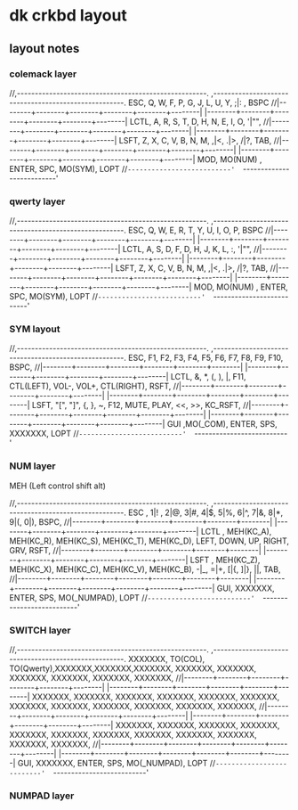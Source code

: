 # dk crkbd layout

## layout notes

### colemack layer

  //,-----------------------------------------------------.                    ,-----------------------------------------------------.
          ESC,       Q,       W,       F,       P,       G,                            J,       L,       U,       Y,    ;|: ,     BSPC
  //|--------+--------+--------+--------+--------+--------|                    |--------+--------+--------+--------+--------+--------|
         LCTL,       A,       R,       S,       T,       D,                            H,       N,       E,       I,       O,    '|"",
  //|--------+--------+--------+--------+--------+--------|                    |--------+--------+--------+--------+--------+--------|
         LSFT,       Z,       X,       C,       V,       B,                            N,       M,     ,|<,     .|>,     /|?,     TAB,
  //|--------+--------+--------+--------+--------+--------+--------|  |--------+--------+--------+--------+--------+--------+--------|
                                             MOD, MO(NUM) ,   ENTER,        SPC,   MO(SYM), LOPT
                                      //`--------------------------'  `--------------------------'
### qwerty layer

  //,-----------------------------------------------------.                    ,-----------------------------------------------------.
          ESC,       Q,       W,       E,       R,       T,                            Y,       U,       I,       O,       P,     BSPC
  //|--------+--------+--------+--------+--------+--------|                    |--------+--------+--------+--------+--------+--------|
         LCTL,       A,       S,       D,       F,       D,                            H,       J,       K,       L,       :,    '|"",
  //|--------+--------+--------+--------+--------+--------|                    |--------+--------+--------+--------+--------+--------|
         LSFT,       Z,       X,       C,       V,       B,                            N,       M,     ,|<,     .|>,     /|?,     TAB,
  //|--------+--------+--------+--------+--------+--------+--------|  |--------+--------+--------+--------+--------+--------+--------|
                                             MOD, MO(NUM) ,   ENTER,        SPC,   MO(SYM), LOPT
                                      //`--------------------------'  `--------------------------'

### SYM layout

  //,-----------------------------------------------------.                    ,-----------------------------------------------------.
          ESC,      F1,      F2,      F3,      F4,     F5,                            F6,      F7,      F8,      F9,     F10,    BSPC,
  //|--------+--------+--------+--------+--------+--------|                    |--------+--------+--------+--------+--------+--------|
         LCTL,       &,       *,       (,       ),       |,                          F11, CTL(LEFT),  VOL-,    VOL+, CTL(RIGHT), RSFT,
  //|--------+--------+--------+--------+--------+--------|                    |--------+--------+--------+--------+--------+--------|
         LSFT,       "[",   "]",       {,        },       ~,                          F12,    MUTE,    PLAY,      <<,      >>, KC_RSFT,
  //|--------+--------+--------+--------+--------+--------+--------|  |--------+--------+--------+--------+--------+--------+--------|
                                          GUI    ,MO(_COM),  ENTER,         SPS, XXXXXXX, LOPT
                                      //`--------------------------'  `--------------------------'

### NUM layer 

  MEH (Left control shift alt)

  //,-----------------------------------------------------.                    ,-----------------------------------------------------.
      ESC    ,    1|! ,     2|@,     3|#,     4|$,     5|%,                          6|^,     7|&,     8|*,     9|(,     0|),    BSPC,
  //|--------+--------+--------+--------+--------+--------|                    |--------+--------+--------+--------+--------+--------|
      LCTL   , MEH(KC_A), MEH(KC_R), MEH(KC_S), MEH(KC_T), MEH(KC_D),               LEFT,    DOWN,      UP,   RIGHT,     GRV,    RSFT,
  //|--------+--------+--------+--------+--------+--------|                    |--------+--------+--------+--------+--------+--------|
      LSFT   , MEH(KC_Z), MEH(KC_X), MEH(KC_C), MEH(KC_V), MEH(KC_B),                -|_,     =|+,     [|{,     ]|},     \||,     TAB,
  //|--------+--------+--------+--------+--------+--------+--------|   |--------+--------+--------+--------+--------+--------+--------|
                                              GUI, XXXXXXX,  ENTER,     SPS, MO(_NUMPAD), LOPT
                                      //`--------------------------'  `--------------------------'

### SWITCH layer 
  //,-----------------------------------------------------.                    ,-----------------------------------------------------.
      XXXXXXX, TO(COL), TO(Qwerty),XXXXXXX,XXXXXXX,XXXXXXX,                      XXXXXXX, XXXXXXX, XXXXXXX, XXXXXXX, XXXXXXX, XXXXXXX,
  //|--------+--------+--------+--------+--------+--------|                    |--------+--------+--------+--------+--------+--------|
      XXXXXXX, XXXXXXX, XXXXXXX, XXXXXXX, XXXXXXX, XXXXXXX,                      XXXXXXX, XXXXXXX, XXXXXXX, XXXXXXX, XXXXXXX, XXXXXXX,
  //|--------+--------+--------+--------+--------+--------|                    |--------+--------+--------+--------+--------+--------|
      XXXXXXX, XXXXXXX, XXXXXXX, XXXXXXX, XXXXXXX, XXXXXXX,                      XXXXXXX, XXXXXXX, XXXXXXX, XXXXXXX, XXXXXXX, XXXXXXX,
  //|--------+--------+--------+--------+--------+--------+--------|   |--------+--------+--------+--------+--------+--------+--------|
                                              GUI, XXXXXXX,  ENTER,     SPS, MO(_NUMPAD), LOPT
                                      //`--------------------------'  `--------------------------'

### NUMPAD layer 




